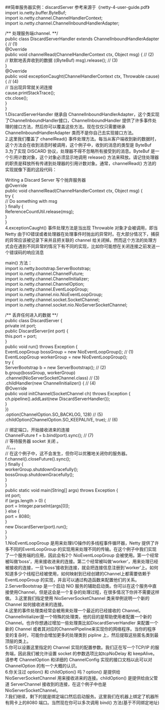 ##简单服务器实例：discardServer
参考来源于《netty-4-user-guide.pdf》<br>
import io.netty.buffer.ByteBuf;<br>
import io.netty.channel.ChannelHandlerContext;<br>
import io.netty.channel.ChannelInboundHandlerAdapter;<br>

/** 处理服务端channel. **/<br>
public class DiscardServerHandler extends ChannelInboundHandlerAdapter { // (1)<br>
  @Override<br>
  public void channelRead(ChannelHandlerContext ctx, Object msg) { // (2)<br>
    // 默默地丢弃收到的数据
    ((ByteBuf) msg).release(); // (3)<br>
  } <br>
  @Override<br>
  public void exceptionCaught(ChannelHandlerContext ctx, Throwable cause) { // (4)<br>
    // 当出现异常就关闭连接<br>
    cause.printStackTrace();<br>
    ctx.close();<br>
  }<br>
}<br>
1.DiscardServerHandler 继承自 ChannelInboundHandlerAdapter，这个类实现了ChannelInboundHandler接口，ChannelInboundHandler 提供了许多事件处理的接口方法，然后你可以覆盖这些方法。现在仅仅只需要继承 ChannelInboundHandlerAdapter 类而不是你自己去实现接口方法。<br>
2.这里我们覆盖了 chanelRead() 事件处理方法。每当从客户端收到新的数据时，这个方法会在收到消息时被调用，这个例子中，收到的消息的类型是 ByteBuf<br>
3.为了实现 DISCARD 协议，处理器不得不忽略所有接受到的消息。ByteBuf 是一个引用计数对象，这个对象必须显示地调用 release() 方法来释放。请记住处理器的职责是释放所有传递到处理器的引用计数对象。通常，channelRead() 方法的实现就像下面的这段代码：<br>

Writing a Discard Server 写个抛弃服务器<br>
@Override<br>
public void channelRead(ChannelHandlerContext ctx, Object msg) {<br>
  try {<br>
  // Do something with msg<br>
  } finally {<br>
    ReferenceCountUtil.release(msg);<br>
  }<br>
}<br>
4.exceptionCaught() 事件处理方法是当出现 Throwable 对象才会被调用，即当 Netty 由于IO错误或者处理器在处理事件时抛出的异常时。在大部分情况下，捕获的异常应该被记录下来并且把关联的 channel 给关闭掉。然而这个方法的处理方式会在遇到不同异常的情况下有不同的实现，比如你可能想在关闭连接之前发送一个错误码的响应消息<br>

main() 方法：<br>
import io.netty.bootstrap.ServerBootstrap;<br>
import io.netty.channel.ChannelFuture;<br>
import io.netty.channel.ChannelInitializer;<br>
import io.netty.channel.ChannelOption;<br>
import io.netty.channel.EventLoopGroup;<br>
import io.netty.channel.nio.NioEventLoopGroup;<br>
import io.netty.channel.socket.SocketChannel;<br>
import io.netty.channel.socket.nio.NioServerSocketChannel;<br>

/** 丢弃任何进入的数据 **/<br>
public class DiscardServer {<br>
  private int port;<br>
  public DiscardServer(int port) {<br>
    this.port = port;<br>
  } <br>
  public void run() throws Exception {<br>
  EventLoopGroup bossGroup = new NioEventLoopGroup(); // (1)<br>
  EventLoopGroup workerGroup = new NioEventLoopGroup();<br>
  try {<br>
  ServerBootstrap b = new ServerBootstrap(); // (2)<br>
  b.group(bossGroup, workerGroup)<br>
  .channel(NioServerSocketChannel.class) // (3)<br>
  .childHandler(new ChannelInitializer<SocketChannel>() { // (4)<br>
      @Override<br>
      public void initChannel(SocketChannel ch) throws Exception {<br>
        ch.pipeline().addLast(new DiscardServerHandler());<br>
      }<br>
    })<br>
  .option(ChannelOption.SO_BACKLOG, 128) // (5)<br>
  .childOption(ChannelOption.SO_KEEPALIVE, true); // (6)<br>

  // 绑定端口，开始接收进来的连接<br>
  ChannelFuture f = b.bind(port).sync(); // (7)<br>
  // 等待服务器 socket 关闭 。<br>
  //。。。<br>
  // 在这个例子中，这不会发生，但你可以优雅地关闭你的服务器。<br>
  f.channel().closeFuture().sync();<br>
  } finally {<br>
  workerGroup.shutdownGracefully();<br>
  bossGroup.shutdownGracefully();<br>
  }<br>
} <br>
public static void main(String[] args) throws Exception {<br>
  int port;<br>
  if (args.length > 0) {<br>
  port = Integer.parseInt(args[0]);<br>
  } else {<br>
  port = 8080;<br>
  } <br>
  new DiscardServer(port).run();<br>
  }<br>
}<br>
1.NioEventLoopGroup 是用来处理I/O操作的多线程事件循环器，Netty 提供了许多不同的EventLoopGroup 的实现用来处理不同的传输。在这个例子中我们实现了一个服务端的应用，因此会有2个 NioEventLoopGroup 会被使用。第一个经常被叫做‘boss’，用来接收进来的连接。第二个经常被叫做‘worker’，用来处理已经被接收的连接，一旦‘boss’接收到连接，就会把连接信息注册到‘worker’上。如何知道多少个线程已经被使用，如何映射到已经创建的Channel上都需要依赖于 EventLoopGroup 的实现，并且可以通过构造函数来配置他们的关系。<br>
2.ServerBootstrap 是一个启动 NIO 服务的辅助启动类。你可以在这个服务中直接使用Channel，但是这会是一个复杂的处理过程，在很多情况下你并不需要这样做。
3.这里我们指定使用 NioServerSocketChannel 类来举例说明一个新的 Channel 如何接收进来的连接。<br>
4.这里的事件处理类经常会被用来处理一个最近的已经接收的 Channel。ChannelInitializer是一个特殊的处理类，他的目的是帮助使用者配置一个新的 Channel。也许你想通过增加一些处理类比如DiscardServerHandler 来配置一个新的 Channel 或者其对应的ChannelPipeline来实现你的网络程序。当你的程序变的复杂时，可能你会增加更多的处理类到 pipline 上，然后提取这些匿名类到最顶层的类上。<br>
5.你可以设置这里指定的 Channel 实现的配置参数。我们正在写一个TCP/IP 的服务端，因此我们被允许设置 socket 的参数选项比如tcpNoDelay 和 keepAlive。请参考 ChannelOption 和详细的 ChannelConfig 实现的接口文档以此可以对ChannelOption 的有一个大概的认识。<br>
6.你关注过 option() 和 childOption() 吗？option() 是提供给NioServerSocketChannel 用来接收进来的连接。childOption() 是提供给由父管道 ServerChannel 接收到的连接，在这个例子中也是 NioServerSocketChannel。<br>
7.我们继续，剩下的就是绑定端口然后启动服务。这里我们在机器上绑定了机器所有网卡上的8080 端口。当然现在你可以多次调用 bind() 方法(基于不同绑定地址)<br>
